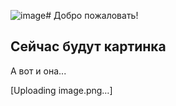 ![image](https://github.com/Victoria-Tori/naruto/assets/172915402/42e730e4-03b4-4874-a07b-0fada455f755)# Добро пожаловать!
## Сейчас будут картинка
<p> А вот и она... </p>
[Uploading image.png…]
